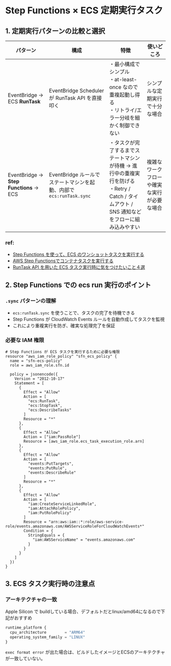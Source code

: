 # Step Functions × ECS 定期実行タスク

## 1. 定期実行パターンの比較と選択

| パターン | 構成                                                | 特徴 | 使いどころ |
|----------|---------------------------------------------------|------|------------|
| EventBridge → ECS **RunTask** | EventBridge Scheduler が RunTask API を直接叩く         | ・最小構成でシンプル<br>・at-least-once なので重複起動し得る<br>・リトライ/エラー分岐を細かく制御できない | シンプルな定期実行で十分な場合 |
| EventBridge → **Step Functions** → ECS | EventBridge ルールでステートマシンを起動、内部で `ecs:runTask.sync` | ・タスクが完了するまでステートマシンが待機 → 進行中の重複実行を防げる<br>・Retry / Catch / タイムアウト / SNS 通知などをフローに組み込みやすい | 複雑なワークフローや確実な実行が必要な場合 |

### ref: 
- [Step Functions を使って、ECS のワンショットタスクを実行する](https://tech.classi.jp/entry/one-shot-task-with-step-functions-and-ecs)
- [AWS Step Functionsでコンテナタスクを実行する](https://blog.serverworks.co.jp/aws/stepfunctions/runtask)
- [RunTask API を用いた ECS タスク実行時に気をつけたいこと４選](https://developers.play.jp/entry/2023/10/27/150024)

## 2. Step Functions での ecs run 実行のポイント

### `.sync` パターンの理解
- `ecs:runTask.sync` を使うことで、タスクの完了を待機できる
- Step Functions が CloudWatch Events ルールを自動作成してタスクを監視
- これにより重複実行を防ぎ、確実な処理完了を保証

### 必要な IAM 権限

```hcl
# Step Functions が ECS タスクを実行するために必要な権限
resource "aws_iam_role_policy" "sfn_ecs_policy" {
  name = "sfn-ecs-policy"
  role = aws_iam_role.sfn.id

  policy = jsonencode({
    Version = "2012-10-17"
    Statement = [
      {
        Effect = "Allow"
        Action = [
          "ecs:RunTask",
          "ecs:StopTask",
          "ecs:DescribeTasks"
        ]
        Resource = "*"
      },
      {
        Effect = "Allow"
        Action = ["iam:PassRole"]
        Resource = [aws_iam_role.ecs_task_execution_role.arn]
      },
      {
        Effect = "Allow"
        Action = [
          "events:PutTargets",
          "events:PutRule",
          "events:DescribeRule"
        ]
        Resource = "*"
      },
      {
        Effect = "Allow"
        Action = [
          "iam:CreateServiceLinkedRole",
          "iam:AttachRolePolicy",
          "iam:PutRolePolicy"
        ]
        Resource = "arn:aws:iam::*:role/aws-service-role/events.amazonaws.com/AWSServiceRoleForCloudWatchEvents*"
        Condition = {
          StringEquals = {
            "iam:AWSServiceName" = "events.amazonaws.com"
          }
        }
      }
    ]
  })
}
```

## 3. ECS タスク実行時の注意点

### アーキテクチャの一致
Apple Silicon で buildしている場合、デフォルトだとlinux/amd64になるので下記がおすすめ

```terraform
runtime_platform {
  cpu_architecture        = "ARM64"
  operating_system_family = "LINUX"
}
```

`exec format error` が出た場合は、ビルドしたイメージとECSのアーキテクチャが一致していない。

